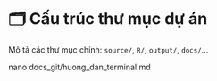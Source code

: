 # 🗂️ Cấu trúc thư mục dự án

Mô tả các thư mục chính: `source/`, `R/`, `output/`, `docs/`...

nano docs_git/huong_dan_terminal.md
